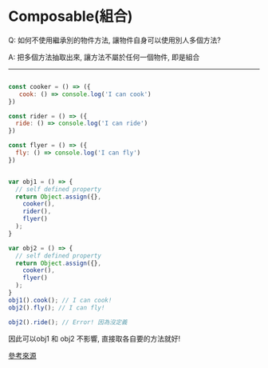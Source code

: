# Composable(組合)

Q: 如何不使用繼承別的物件方法, 讓物件自身可以使用別人多個方法?

A: 把多個方法抽取出來, 讓方法不屬於任何一個物件, 即是組合

* * *

```js

const cooker = () => ({
   cook: () => console.log('I can cook') 
})

const rider = () => ({
  ride: () => console.log('I can ride')
})

const flyer = () => ({
  fly: () => console.log('I can fly')
})


var obj1 = () => {
  // self defined property
  return Object.assign({}, 
    cooker(),
    rider(),
    flyer()
  );
}

var obj2 = () => {
  // self defined property
  return Object.assign({}, 
    cooker(),
    flyer()
  );
}
obj1().cook(); // I can cook!
obj2().fly(); // I can fly!

obj2().ride(); // Error! 因為沒定義


```

因此可以obj1 和 obj2 不影響, 直接取各自要的方法就好!

[參考來源](https://www.youtube.com/watch?v=wfMtDGfHWpA&index=2&list=PL0zVEGEvSaeGPBRt-y2QZ3wh64XAe40jx)

